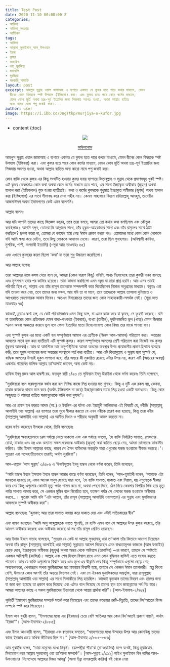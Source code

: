 ```yaml
---
title: Test Post
date: 2020-11-10 00:00:00 Z
categories:
- আকিদা
- আকিদা_সংক্রান্ত
- আর্টিকেল
tags:
- আকিদা
- আল্লামা_সুলাইমান_আল_উলওয়ান
- ইরজা
- কুফর
- তাকফির
- নব্য_মুরজিয়া
- মাদখালি
- মুরজিয়া
- সরকারি_সালাফি
layout: post
excerpt: আহলুস সুন্নাহ ওয়াল জামাআহ এ ব্যপারে একমত যে কুফর হতে পারে কথার মাধ্যমে, যেমন
  দ্বীনের কোন বিষয়কে স্পষ্ট উপহাস (ইস্তিহযা) করা। এবং কুফর হতে পারে কোন কর্মের মাধ্যমে,
  যেমন কোন মূর্তি অথবা চন্দ্র-সূর্য ইত্যাদির জন্য সিজদায় অবনত হওয়া, অথবা আল্লাহ ব্যতিত
  অন্য কারো নামে পশু জবাই করা।...
author: user
image: https://i.ibb.co/JngTtkp/murjiya-o-kufor.jpg
---
```


* content
{:toc}

<span style="display:block;text-align:center">![](https://i.ibb.co/JngTtkp/murjiya-o-kufor.jpg)</span>

<span style="display:block;text-align:center">[ডাউনলোড](https://www.test.com/download.rar)</span>

আহলুস সুন্নাহ ওয়াল জামাআহ এ ব্যপারে একমত যে কুফর হতে পারে কথার মাধ্যমে, যেমন দ্বীনের কোন বিষয়কে স্পষ্ট উপহাস (ইস্তিহযা) করা। এবং কুফর হতে পারে কোন কর্মের মাধ্যমে, যেমন কোন মূর্তি অথবা চন্দ্র-সূর্য ইত্যাদির জন্য সিজদায় অবনত হওয়া, অথবা আল্লাহ ব্যতিত অন্য কারো নামে পশু জবাই করা।

কোন ব্যক্তি থেকে কুফর এর কিছু সংঘটিত হওয়ার কুফর হবার ব্যাপারে কিতাবুল্লাহ ও সুন্নাহ থেকে প্রমাণসমূহ খুবই স্পষ্ট। এই কুফর কেবলমাত্র কোন কথা অথবা কোন কর্মের মাধ্যমে হতে পারে, এর সাথে ইচ্ছাকৃত অস্বীকার (জুহদ) অথবা হালাল করা (ইস্তিহলাল) যুক্ত হওয়া ব্যাতীতই। কথা ও কর্মের কুফরকে শুধুমাত্র ইচ্ছাকৃত অস্বীকার (জুহদ) অথবা হালাল করা (ইস্তিহলাল) এর সাথে সীমাবদ্ধ করে দেয়া সহীহ নয়। কেননা সাহাবায়ে কিরাম রাদিয়াল্লাহু আনহুম, তাবেয়ীন আজমাঈনগ অথবা ইমামগণের কেউ এমন বলেননি।

আল্লাহ বলেনঃ

আর যদি আপনি তাদের কাছে জিজ্ঞেস করেন, তবে তারা বলবে, আমরা তো কথার কথা বলছিলাম এবং কৌতুক করছিলাম। আপনি বলুন, তোমরা কি আল্লাহর সাথে, তাঁর হুকুম-আহকামের সাথে এবং তাঁর রাসুলের সাথে ঠাট্টা করছিলে? ছলনা করো না, তোমরা যে কাফের হয়ে গেছ ঈমান প্রকাশ করার পর। তোমাদের মধ্যে কোন কোন লোককে যদি আমি ক্ষমা করে দেইও, তবে কিছু লোককে আযাবও দেবো। কারণ, তারা ছিল গুনাহগার। (অবিশ্বাসী কাফির, মুশরিক, পাপী, অপরাধী ইত্যাদি) (-সূরা আত তাওবাহঃ ৬৫)

এবং এখানে কুফরের কারণ ছিলো ‘কথা’ যা তারা শুধু উচ্চারণ করেছিলো।

আর আল্লাহ বলেনঃ

তারা আল্লাহর নামে কসম খেয়ে বলে যে, আমরা (কোন খারাপ কিছু) বলিনি, অথচ নিঃসন্দেহে তারা কুফরী বাক্য বলেছে এবং মুসলমান হবার পর কাফির হয়েছে। তারা কামনা করছিলো এমন বস্তুর যা তারা প্রাপ্ত হয়নি। আর এসব তারই পরিণতি ছিল যে, আল্লাহ এবং তাঁর রাসূল তাদেরকে সম্পদশালী করে দিয়েছিলেন নিজের অনুগ্রহের মাধ্যমে। বস্তুতঃ এরা যদি তাওবা করে নেয়, তবে তাদের জন্য মঙ্গল, আর যদি তা না মানে, তবে তাদেরকে আল্লাহ তাআলা দুনিয়াতে ও আখেরাতে বেদনাদায়ক আযাব দিবেন। অতএব বিশ্বচরাচরে তাদের জন্য কোন সাহায্যকারী-সমর্থক নেই। (সূরা আত তাওবাহঃ ৭৪)

কাজেই, চুড়ান্ত কথা হল, যে কেউ পরিস্কারভাবে এমন কিছু বলে, বা এমন কাজ করে যা কুফর, সে কুফরী করেছে। যদি না তাকফিরের কোন প্রতিবন্ধক যেমন বাধ্য-বাধকতা (ইকরাহ), ব্যখ্যা (তাবীল), দুর্ঘটনাজনিত ভুল (খাত্বা) যেমন জিহ্বার স্খলন অথবা অজ্ঞতার কারনে ভুল বলে ফেলা ইত্যাদির মতো বিবেচনাযোগ্য কোন বিষয় তার মাঝে পাওয়া যায়।

এবং সুস্পষ্ট কুফর এর মধ্যে একটি হল সম্পূর্ণভাবে আমাল এর শ্রেণীকে (জিনস আল-আমাল) পরিত্যাগ করা। অন্তরের আমলের সাথে যুক্ত করা ব্যাতীতই এটি সুস্পষ্ট কুফর। কারণ সম্পূর্ণভাবে আমলের শ্রেণী পরিত্যাগ করা নিজেই বড় কুফর (কুফর আকবর)। আর যা আবশ্যিক তার অনুপস্থিতিকে আমরা অন্তরের অবস্থার উপর প্রয়োজনীয় প্রমাণ হিসাবে ব্যবহার করি, তবে হুকুম লাগানোর জন্য অন্তরের অবস্থাকে শর্ত করা ব্যতীত। আর এটি কিতাবুল্লাহ ও সুন্নাহ দ্বারা সুস্পষ্ট যে, বাহ্যিক আমলের উপরই হুকুম লাগানো হবে, তাঁর অন্তরে কী লুকায়িত রয়েছে এটার উপর নয়, কারণ এটি (অন্তরের অবস্থা) একমাত্র গায়েবের মালিক আল্লাহ তা’আলাই জানেন, অন্য কেউ নয়।

হাফিয ইবনু রজব আল হাম্বলী রহ. ফতহুল বারী ১/২৩ তে সুফিয়ান ইবনু উয়াইনা থেকে বর্ণনা করেনঃ তিনি বলেছেন,

“মুরজিয়ারা বলে ফরযগুলোক বর্জন করা হল নিষিদ্ধ কাজে লিপ্ত হওয়ার মত গুনাহ। কিন্তু এ দুটি এক রকম নয়, কেননা, হারাম কাজকে হারাম মনে করে (অর্থাৎ ইস্তিহলাল না করে) ইচ্ছাকৃতভাবে তাতে লিপ্ত হওয়া একটি অবাধ্যতা। কিন্তু কোন অজুহাত ও অজ্ঞতা ব্যতিত ফরযগুলোকে বর্জন করা কুফর”।

আর এর প্রমান হল হযরত আদম (আ.) ও ইবলিশ এর ঘটনা এবং ইয়াহুদী আলিমদের এই বিষয়টি যে, নবীজি (সাল্লাল্লাহু আলাইহি ওয়া সাল্লাম) এর ব্যাপারে তারা মুখে স্বীকার করতো যে এখন নবীকে প্রেরণ করা হয়েছে, কিন্তু তারা নবীর (সাল্লাল্লাহু আলাইহি ওয়া সাল্লাম) এর আনীত বিধান ও শরীয়াহ অনুযায়ী আমল করতো না।

হারব বর্ণনা করেছেন ইসহাক থেকে, তিনি বলেছেনঃ

“মুরজিয়ারা অব্যাহতভাবে চরম পর্যায়ে যেতে থাকলো এবং এক পর্যায়ে বললো, ‘যে ব্যক্তি নির্ধারিত সালাত, রমযানের রোযা, যাকাত এবং হজ্ব এবং অন্যান্য সকল ফরজকে অস্বীকার (জুহদ) করা ব্যতিত ছেড়ে দেয়, আমরা তাদেরকে তাকফীর করিনা। তাঁর হিসাব আল্লাহর কাছে, কারণ সে ঐসব ব্যক্তিদের অন্তর্ভুক্ত যারা এগুলোর ফরজ হওয়াকে স্বীকার করেছে।’। সুতরাং এরা সন্দেহাতীতভাবে তারাই; অর্থাৎ মুরজিয়া”।

আল-খাল্লাল ‘আস সুন্নাহ’ ৩/৫৮৬ এ ‘উবাইদুল্লাহ ইবনু হাম্বল থেকে বর্ণনা করেন, তিনি বলেছেন,

“আবি হাম্বল ইবনে ইসহাক ইবনে হাম্বল আমার কাছে বর্ণনা করেছেন, তিনি বলেন, ‘আল-হুমাইদী বলেন, ‘আমাকে এটা জানানো হয়েছে যে, এমন অনেক মানুষ রয়েছে যারা বলে, ‘যে ব্যক্তি সালাত, যাকাত এবং সিয়াম, হজ্ব এগুলোকে স্বীকার করে নেয় কিন্তু এগুলোর কোনটা মৃত্যু পর্যন্ত পালন করে না, অথবা পেছন ফিরে, ঠেস দিয়ে কেবলার বিপরীত দিক হয়ে মৃত্যু পর্যন্ত সালাত আদায় করে, সে একজন মুমিন বলে বিবেচিত হবে, যতক্ষণ পর্যন্ত সে এসবের ফরজ হওয়াকে অস্বীকার করবে…। সুতরাং আমি বলি “এটা আল্লাহ, তাঁর রাসূল (সাল্লাল্লাহু আলাইহি ওয়াসাল্লাম) এর সুন্নাহ এবং মুসলিমদের আমলকে সুস্পষ্ট অস্বীকার করা”।

আল্লাহ বলেছেনঃ “হুনাফা; আর তারা সালাত আদায় করে যাকাত দেয় এবং এটাই সত্যিকারের দ্বীন”

এবং হাম্বল বলেছেন “আমি আবু আব্দুল্লাহকে বলতে শুনেছি, যে ব্যক্তি এমন বলে সে আল্লাহর উপর কুফর করেছে, তাঁর আদেশ অস্বীকার করেছে এবং অস্বীকার করেছে যা সহ তাঁর রাসূল প্রেরিত হয়েছেন।

আর ইমাম ইবনে বাত্তাহ বলেছেন, “সুতরাং যে কেউ যা আল্লাহ সুবহানাহু ওয়া তা’আলা তাঁর কিতাবে আদেশ দিয়েছেন অথবা তাঁর রাসূল (সাল্লাল্লাহু আলাইহি ওয়া সাল্লাম) সুন্নাহতে আদেশ দিয়েছেন এমন বাধ্যতামূলক কাজকে (আল ফারাইয) ছেড়ে দেবে, ইচ্ছাকৃতভ অস্বীকার (জুহুদ) অথবা অন্তর থেকে অবিশ্বাস (তাকসিব) –এর কারণে, তাহলে সে স্পষ্টতই একজন অবিশ্বাসী (কাফির)। আল্লাহ এবং শেষ দিবসে বিশ্বাস রাখে এমন কোন বুদ্ধিমান ব্যক্তিই এতে সন্দেহ করতে পারেনা। আর যে ব্যক্তি এগুলোকে বিশ্বাস করে এবং মুখে এর স্বীকৃতি দেয় কিন্তু সম্পূর্ণভাবে এগুলো ছেড়ে দেয়, অবহেলাভরে, খেলাচ্ছলে অথবা মুরজিয়াদের মত মাযহাবে বিশ্বাসী হয়ে, তাহলে সে একজন ঈমান ত্যাগকারী। স্বল্প কিংবা বেশি, ঈমানের কোন অংশই তাঁর অন্তরে বিদ্যমান নেই।  এবং সে ঐরকম মুনাফিকদের অন্তর্ভুক্ত, যারা রাসূলুল্লাহ (সাল্লাল্লাহু আলাইহি ওয়া সাল্লাম) এর সাথে নিফাকীতে লিপ্ত হয়েছিল। কাজেই কুরআন তাদের বিবরণ এবং তাদের জন্য যা জমা করা হয়েছে তা প্রকাশ করে দিয়েছে এবং এটাও বলে দিয়েছে যে তাদের স্থান হবে জাহান্নামের সর্ব নিম্ন স্তরে। আমরা আল্লাহর কাছে এ সকল মুরজিয়াদের চিন্তাধারা থেকে আশ্রয় প্রার্থনা করি”। [আল-ইবানাহ-২/৭৬৪]

পূর্ববর্তী ইমামগণ মুরজিয়াদের সম্পর্কে সতর্ক করে গিয়েছেন এবং তাদের বক্তব্যের ত্রুটি-বিচ্যুতি, তাদের বিদ’আতের বিপদ সম্পর্কে স্পষ্ট করে গিয়েছেন।

ইমাম আয যুহরী বলেন, “ইসলামের মধ্যে এর (ইরজার) চেয়ে বেশি ক্ষতিকর আর কোন বিদ’আতই প্রকাশ পায়নি, অর্থাৎ ‘ইরজা’”। [আল-ইবানাহ-২/৮৮৫]

এবং ইমাম আওযায়ী বলেন, “ইয়াহয়া এবং ক্বাতাদাহ বলতেন, “খাহেশাতের মধ্যে উম্মাহর উপর আর কোনকিছু তাদের কাছে ইরজার চেয়ে অধিক ভীতিকর ছিল না।” [আল-ইবানাহ ২/৮৮৫-৮৮৬]

আর শুরাইক বলেন, “তারা মানুষের মধ্যে নিকৃষ্ট। চরমপন্থীরা শীয়া’রা (রা’ওয়াফিয) মন্দে যথেষ্ট, কিন্তু মুরজিয়ার মিথ্যারোপ করে আল্লাহ সুবহানাহু ওয়া তা’আলা সম্পর্কে”। [আস-সুন্নাহ ১/৩১২]
শাইখ সুলাইমান বিন নাসির আল-উলওয়ানের
‘নিঃসন্দেহে আল্লাহর বিজয় আসন্ন’ (আলা ইন্না নাসরুল্লাহি কারিব) বই থেকে নেয়া
